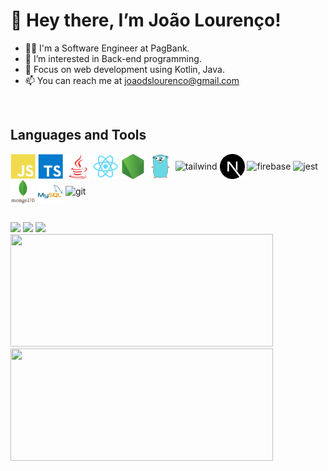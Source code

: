 <h1>👋 Hey there, I’m João Lourenço!</h1>

- 👨‍💻 I'm a Software Engineer at PagBank.
- 👀 I’m interested in Back-end programming.
- 🔧 Focus on web development using Kotlin, Java.
- 📫 You can reach me at joaodslourenco@gmail.com


<div style="display: inline_block"><br>
<h2>Languages and Tools</h2>
  <img align="center" alt="Javascript" title="JavaScript" height="40" width="40" src="https://raw.githubusercontent.com/devicons/devicon/master/icons/javascript/javascript-plain.svg">
  <img align="center" alt="Typescript" title="TypeScript" height="40" width="40" src="https://raw.githubusercontent.com/devicons/devicon/master/icons/typescript/typescript-plain.svg">
  <img align="center" alt="Java" title="TypeScript" height="40" width="40" src="https://raw.githubusercontent.com/devicons/devicon/master/icons/java/java-plain.svg">
  <img align="center" alt="React" title="React" height="40" width="40" src="https://raw.githubusercontent.com/devicons/devicon/master/icons/react/react-original.svg">
  <img align="center" alt="Node" title="Node.js" height="40" width="40" src="https://raw.githubusercontent.com/devicons/devicon/master/icons/nodejs/nodejs-original.svg">
  <img align="center" alt="Go" title="Go" height="40" width="40" src="https://raw.githubusercontent.com/devicons/devicon/master/icons/go/go-original.svg">
  <img align="center" title="Tailwind CSS" src="https://www.vectorlogo.zone/logos/tailwindcss/tailwindcss-icon.svg" alt="tailwind" width="40" height="40"/>
  <img align="center" alt="Next" title="Next.js" height="40" width="40" src="https://raw.githubusercontent.com/devicons/devicon/master/icons/nextjs/nextjs-plain.svg" />
  <img align="center" title="Firebase" src="https://www.vectorlogo.zone/logos/firebase/firebase-icon.svg" alt="firebase" width="40" height="40"/>
  <img align="center" title="Jest" src="https://www.vectorlogo.zone/logos/jestjsio/jestjsio-icon.svg" alt="jest" width="40" height="40"/>
  <img align="center" title=""MongoDB src="https://raw.githubusercontent.com/devicons/devicon/master/icons/mongodb/mongodb-original-wordmark.svg" alt="mongodb" width="40" height="40"/> 
  <img align="center" title="MySQL" src="https://raw.githubusercontent.com/devicons/devicon/master/icons/mysql/mysql-original-wordmark.svg" alt="mysql" width="40" height="40"/>
  <img align="center" title="Git" src="https://www.vectorlogo.zone/logos/git-scm/git-scm-icon.svg" alt="git" width="40" height="40"/>
</div>

##

<div>
   <a href="https://instagram.com/joau_" target="_blank"><img src="https://img.shields.io/badge/-Instagram-%23E4405F?style=for-the-badge&logo=instagram&logoColor=white" target="_blank"></a>
  <a href = "mailto:joaodslourenco@gmail.com"><img src="https://img.shields.io/badge/-Gmail-%23333?style=for-the-badge&logo=gmail&logoColor=white" target="_blank"></a>
  <a href="https://www.linkedin.com/in/joaodslourenco" target="_blank"><img src="https://img.shields.io/badge/-LinkedIn-%230077B5?style=for-the-badge&logo=linkedin&logoColor=white" target="_blank"></a> 
</div>

<div>
  <img height="180em" width="420em" src="https://github-readme-stats.vercel.app/api?username=joaodslourenco&show_icons=true&theme=dark&include_all_commits=true&count_private=true"/>
  <img height="180em" width="420em"src="https://github-readme-stats.vercel.app/api/top-langs/?username=joaodslourenco&layout=compact&langs_count=7&theme=dark"/>
</div>

